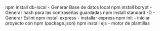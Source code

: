 npm install db-local - Generar Base de datos local
npm install bcrypt - Generar hash para las contraseñas guardadas
npm install standard -D - Generar Eslint
npm install  express - installar express
npm init - iniciar proyecto con npm (package.json)
npm install ejs - motor de plantillas 
